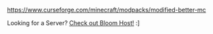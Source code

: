 https://www.curseforge.com/minecraft/modpacks/modified-better-mc

Looking for a Server? [Check out Bloom Host!](https://bloom.modifiedmc.com/)  :]
